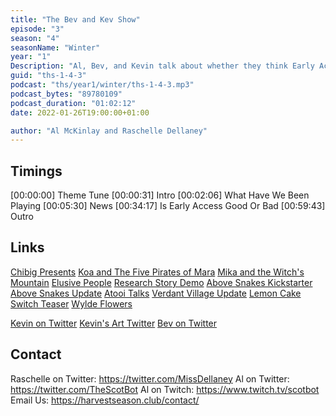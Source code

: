 ```yaml
---
title: "The Bev and Kev Show"
episode: "3"
season: "4"
seasonName: "Winter"
year: "1"
Description: "Al, Bev, and Kevin talk about whether they think Early Access is a good or a bad thing."
guid: "ths-1-4-3"
podcast: "ths/year1/winter/ths-1-4-3.mp3"
podcast_bytes: "89780109"
podcast_duration: "01:02:12"
date: 2022-01-26T19:00:00+01:00

author: "Al McKinlay and Raschelle Dellaney"
---
```


## Timings

[00:00:00] Theme Tune
[00:00:31] Intro
[00:02:06] What Have We Been Playing
[00:05:30] News
[00:34:17] Is Early Access Good Or Bad
[00:59:43] Outro

## Links

[Chibig Presents](https://twitter.com/chibigstudio/status/1489268951842439171)
[Koa and The Five Pirates of Mara](https://twitter.com/chibigstudio/status/1488906415150440452)
[Mika and the Witch's Mountain](https://twitter.com/chibigstudio/status/1488906701755539461)
[Elusive People](https://twitter.com/chibigstudio/status/1488907094170472457)
[Research Story Demo](https://twitter.com/mikixen_/status/1486160026662146050)
[Above Snakes Kickstarter](https://www.kickstarter.com/projects/266687617/lonesome-an-atmospheric-wild-west-mystery-rpg/posts/3416661)
[Above Snakes Update](https://www.youtube.com/watch?v=22mZmZ6Dmoo)
[Atooi Talks](https://www.youtube.com/playlist?list=PL5EEKrxN5-rvGCuW20xXQPE8SkC_wPdl8)
[Verdant Village Update](https://twitter.com/ExodusSoftware/status/1487519881293705222)
[Lemon Cake Switch Teaser](https://twitter.com/SOEDESCO/status/1489241010978783243)
[Wylde Flowers](https://wyldeflowersgame.com/)


[Kevin on Twitter](https://twitter.com/koopaprez)
[Kevin's Art Twitter](https://twitter.com/spritersquared)
[Bev on Twitter](https://twitter.com/bevgranger711)


## Contact

Raschelle on Twitter: https://twitter.com/MissDellaney
Al on Twitter: https://twitter.com/TheScotBot
Al on Twitch: https://www.twitch.tv/scotbot
Email Us: https://harvestseason.club/contact/
